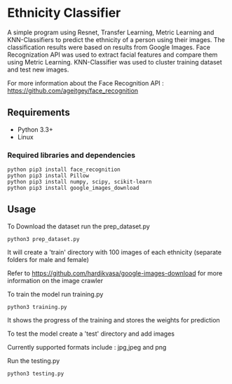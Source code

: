 # Ethnicity Classifier
A simple program using Resnet, Transfer Learning, Metric Learning and KNN-Classifiers to predict the ethnicity of a person using their images. The classification results were based on results from Google Images. Face Recognization API was used to extract facial features and compare them using Metric Learning. KNN-Classifier was used to cluster training dataset and test new images.

For more information about the Face Recognition API : https://github.com/ageitgey/face_recognition

## Requirements

- Python 3.3+
- Linux

### Required libraries and dependencies

```
python pip3 install face_recognition
python pip3 install Pillow
python pip3 install numpy, scipy, scikit-learn
python pip3 install google_images_download
```

## Usage

To Download the dataset run the prep_dataset.py
```
python3 prep_dataset.py
```
It will create a 'train' directory with 100 images of each ethnicity (separate folders for male and female)

Refer to https://github.com/hardikvasa/google-images-download for more information on the image crawler

To train the model run training.py
```
python3 training.py
```
It shows the progress of the training and stores the weights for prediction

To test the model create a 'test' directory and add images

Currently supported formats include : jpg,jpeg and png

Run the testing.py
```
python3 testing.py
```
